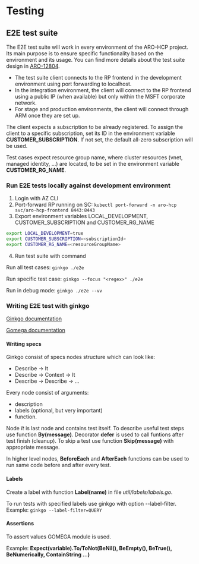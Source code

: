 # Testing

## E2E test suite

The E2E test suite will work in every environment of the ARO-HCP project. Its main purpose is to ensure specific functionality based on the environment and its usage. You can find more details about the test suite design in [ARO-12804](https://issues.redhat.com/browse/ARO-12804).

- The test suite client connects to the RP frontend in the development environment using port forwarding to localhost.
- In the integration environment, the client will connect to the RP frontend using a public IP (when available) but only within the MSFT corporate network.
- For stage and production environments, the client will connect through ARM once they are set up.

The client expects a subscription to be already registered. To assign the client to a specific subscription, set its ID in the environment variable **CUSTOMER_SUBSCRIPTION**. If not set, the default all-zero subscription will be used.

Test cases expect resource group name, where cluster resources (vnet, managed identity, ...) are located, to be set in the environment variable **CUSTOMER_RG_NAME**.

### Run E2E tests locally against development environment

1. Login with AZ CLI
2. Port-forward RP running on SC: `kubectl port-forward -n aro-hcp svc/aro-hcp-frontend 8443:8443`
3. Export environment variables LOCAL_DEVELOPMENT, CUSTOMER_SUBSCRIPTION and CUSTOMER_RG_NAME

```bash
export LOCAL_DEVELOPMENT=true
export CUSTOMER_SUBSCRIPTION=<subscriptionId>
export CUSTOMER_RG_NAME=<resourceGroupName>
```

4. Run test suite with command

Run all test cases: `ginkgo ./e2e`

Run specific test case: `ginkgo --focus "<regex>" ./e2e`

Run in debug mode: `ginkgo ./e2e --vv`

### Writing E2E test with ginkgo

[Ginkgo documentation](https://onsi.github.io/ginkgo/)

[Gomega documentation](https://onsi.github.io/gomega/)

#### Writing specs

Ginkgo consist of specs nodes structure which can look like:

- Describe -> It
- Describe -> Context -> It
- Describe -> Describe -> ...

Every node consist of arguments: 
- description
- labels (optional, but very important)
- function. 

Node *It* is last node and contains test itself. To describe useful test steps use function **By(message)**. Decorator **defer** is used to call funtions after test finish (cleanup). To skip a test use function **Skip(message)** with appropriate message.

In higher level nodes, **BeforeEach** and **AfterEach** functions can be used to run same code before and after every test.

#### Labels
Create a label with function **Label(name)** in file *util/labels/labels.go*.

To run tests with specified labels use ginkgo with option --label-filter. Example: `ginkgo --label-filter=QUERY`

#### Assertions 

To assert values GOMEGA module is used.

Example:
**Expect(variable).To/ToNot(BeNil(), BeEmpty(), BeTrue(), BeNumerically, ContainString ...)**

